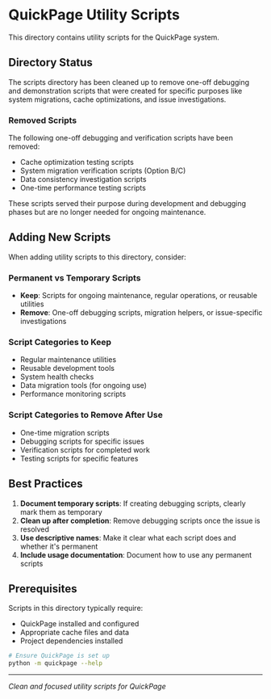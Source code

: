 # QuickPage Utility Scripts

This directory contains utility scripts for the QuickPage system.

## Directory Status

The scripts directory has been cleaned up to remove one-off debugging and demonstration scripts that were created for specific purposes like system migrations, cache optimizations, and issue investigations.

### Removed Scripts

The following one-off debugging and verification scripts have been removed:
- Cache optimization testing scripts
- System migration verification scripts (Option B/C)
- Data consistency investigation scripts
- One-time performance testing scripts

These scripts served their purpose during development and debugging phases but are no longer needed for ongoing maintenance.

## Adding New Scripts

When adding utility scripts to this directory, consider:

### Permanent vs Temporary Scripts
- **Keep**: Scripts for ongoing maintenance, regular operations, or reusable utilities
- **Remove**: One-off debugging scripts, migration helpers, or issue-specific investigations

### Script Categories to Keep
- Regular maintenance utilities
- Reusable development tools
- System health checks
- Data migration tools (for ongoing use)
- Performance monitoring scripts

### Script Categories to Remove After Use
- One-time migration scripts
- Debugging scripts for specific issues
- Verification scripts for completed work
- Testing scripts for specific features

## Best Practices

1. **Document temporary scripts**: If creating debugging scripts, clearly mark them as temporary
2. **Clean up after completion**: Remove debugging scripts once the issue is resolved
3. **Use descriptive names**: Make it clear what each script does and whether it's permanent
4. **Include usage documentation**: Document how to use any permanent scripts

## Prerequisites

Scripts in this directory typically require:
- QuickPage installed and configured
- Appropriate cache files and data
- Project dependencies installed

```bash
# Ensure QuickPage is set up
python -m quickpage --help
```

---

*Clean and focused utility scripts for QuickPage*